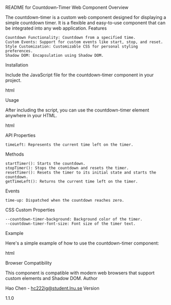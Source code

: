 README for Countdown-Timer Web Component
Overview

The countdown-timer is a custom web component designed for displaying a simple countdown timer. It is a flexible and easy-to-use component that can be integrated into any web application.
Features

    Countdown Functionality: Countdown from a specified time.
    Custom Events: Support for custom events like start, stop, and reset.
    Style Customization: Customizable CSS for personal styling preferences.
    Shadow DOM: Encapsulation using Shadow DOM.

Installation

Include the JavaScript file for the countdown-timer component in your project.

html

<script src="path/to/countdown-timer.js"></script>

Usage

After including the script, you can use the countdown-timer element anywhere in your HTML.

html

<countdown-timer></countdown-timer>

API
Properties

    timeLeft: Represents the current time left on the timer.

Methods

    startTimer(): Starts the countdown.
    stopTimer(): Stops the countdown and resets the timer.
    resetTimer(): Resets the timer to its initial state and starts the countdown.
    getTimeLeft(): Returns the current time left on the timer.

Events

    time-up: Dispatched when the countdown reaches zero.

CSS Custom Properties

    --countdown-timer-background: Background color of the timer.
    --countdown-timer-font-size: Font size of the timer text.

Example

Here's a simple example of how to use the countdown-timer component:

html

<countdown-timer></countdown-timer>

<script>
  const timer = document.querySelector('countdown-timer')

  // Start the timer
  timer.startTimer()

  // Listen for the time-up event
  timer.addEventListener('time-up', () => {
    console.log('Countdown finished!')
  })
</script>

Browser Compatibility

This component is compatible with modern web browsers that support custom elements and Shadow DOM.
Author

Hao Chen - hc222ig@student.lnu.se
Version

1.1.0